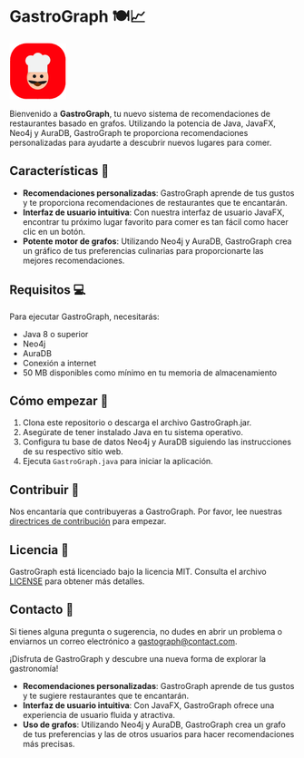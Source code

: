 # GastroGraph 🍽️📈

![GastroGraph Logo](./logo.png)

Bienvenido a **GastroGraph**, tu nuevo sistema de recomendaciones de restaurantes basado en grafos. Utilizando la potencia de Java, JavaFX, Neo4j y AuraDB, GastroGraph te proporciona recomendaciones personalizadas para ayudarte a descubrir nuevos lugares para comer.

## Características 🌟

- **Recomendaciones personalizadas**: GastroGraph aprende de tus gustos y te proporciona recomendaciones de restaurantes que te encantarán.
- **Interfaz de usuario intuitiva**: Con nuestra interfaz de usuario JavaFX, encontrar tu próximo lugar favorito para comer es tan fácil como hacer clic en un botón.
- **Potente motor de grafos**: Utilizando Neo4j y AuraDB, GastroGraph crea un gráfico de tus preferencias culinarias para proporcionarte las mejores recomendaciones.

## Requisitos 💻

Para ejecutar GastroGraph, necesitarás:

- Java 8 o superior
- Neo4j
- AuraDB
- Conexión a internet
- 50 MB disponibles como mínimo en tu memoria de almacenamiento

## Cómo empezar 🚀

1. Clona este repositorio o descarga el archivo GastroGraph.jar.
2. Asegúrate de tener instalado Java en tu sistema operativo.
3. Configura tu base de datos Neo4j y AuraDB siguiendo las instrucciones de su respectivo sitio web.
4. Ejecuta `GastroGraph.java` para iniciar la aplicación.

## Contribuir 🤝

Nos encantaría que contribuyeras a GastroGraph. Por favor, lee nuestras [directrices de contribución](CONTRIBUTING.md) para empezar.

## Licencia 📄

GastroGraph está licenciado bajo la licencia MIT. Consulta el archivo [LICENSE](LICENSE) para obtener más detalles.

## Contacto 📧

Si tienes alguna pregunta o sugerencia, no dudes en abrir un problema o enviarnos un correo electrónico a gastograph@contact.com.

¡Disfruta de GastroGraph y descubre una nueva forma de explorar la gastronomía!


- **Recomendaciones personalizadas**: GastroGraph aprende de tus gustos y te sugiere restaurantes que te encantarán.
- **Interfaz de usuario intuitiva**: Con JavaFX, GastroGraph ofrece una experiencia de usuario fluida y atractiva.
- **Uso de grafos**: Utilizando Neo4j y AuraDB, GastroGraph crea un grafo de tus preferencias y las de otros usuarios para hacer recomendaciones más precisas.
